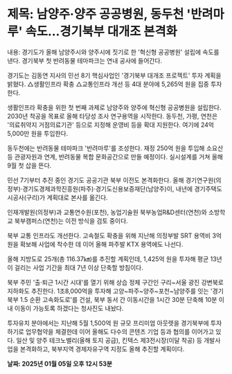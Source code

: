 # **제목: 남양주·양주 공공병원, 동두천 '반려마루' 속도...경기북부 대개조 본격화**

  내용: 경기도가 올해 남양주시와 양주시에 짓기로 한 '혁신형 공공병원' 설립에 속도를 낸다. 경기북부 첫 반려동물 테마파크는 연내 공사에 들어간다.

경기도는 김동연 지사의 민선 8기 핵심사업인 '경기북부 대개조 프로젝트' 투자 계획을 밝혔다. △생활인프라 확충 △교통인프라 개선 등 4대 분야에 5,265억 원을 집중 투자한다. 

생활인프라 확충을 위한 첫 번째 과제로 남양주와 양주에 혁신형 공공병원을 설립한다. 2030년 착공을 목표로 올해 타당성 조사 연구용역을 시작한다. 동두천, 가평, 연천은 '의료취약지 거점의료기관' 등으로 지정해 운영비 등을 확대 지원한다. 여기에 24억5,000만 원을 투입한다.

동두천에는 반려동물 테마파크 '반려마루'를 조성한다. 재정 250억 원을 투입해 소요산 등 관광자원과 연계, 반려동물 복합 문화공간으로 만들 예정이다. 실시설계를 거쳐 올해 9월 첫 삽을 뜬다.

민선 7기부터 추진 중인 경기도 공공기관 북부 이전도 본격화한다. 올해 경기연구원(의정부)·경기도경제과학진흥원(파주)·경기도신용보증재단(남양주)이, 내년에 경기주택도시공사(구리)가 계획대로 본사를 옮긴다. 

인재개발원(의정부)과 교통연수원(포천), 농업기술원 북부농업R&D센터(연천)와 소방학교 북부캠퍼스(연천)는 이전 방식을 검토 중이다.

북부 교통 인프라도 개선한다. 고속철도 확충을 위해 지난해 의정부발 SRT 용역비 3억 원을 확보해 사업에 착수한 데 이어 올해 파주발 KTX 용역에도 나선다. 

올해 지방도로 25개(총 116.37㎞)를 추진할 계획인데, 1,425억 원을 투자해 평균 13년이 걸리는 사업 기간을 최대 7년 이상 단축할 방침이다.

북부 주민 '출·퇴근 1시간 시대'를 열기 위해 상습 정체 구간인 구리~서울 광진 강변북로 지하화도 추진한다. 1조8,000억을 투자해 고양~파주~양주~포천~남양주를 잇는 '경기북부 1.5 순환 고속화도로'를 건설, 북부 동서 간 이동시간을 1시간 30분 단축해 10분 이내 이동이 가능토록 하겠다는 청사진도 내놨다.

투자유치 분야에서는 지난해 5월 1,500억 원 규모 프리미엄 아웃렛을 경기북부에 투자하기로 업무협약을 체결한데 이어 올해도 다수의 콘텐츠 기업 등과 협의를 이어가고 있다. 일산 및 양주 테크노밸리(올해 토지 공급), 킨텍스 제3전시장(이달 착공) 등 개발사업을 본격화하고, 북부지역 경제자유구역 지정도 올해 추진할 계획이다.

  **날짜: 2025년 01월 05일 오후 12시 53분**